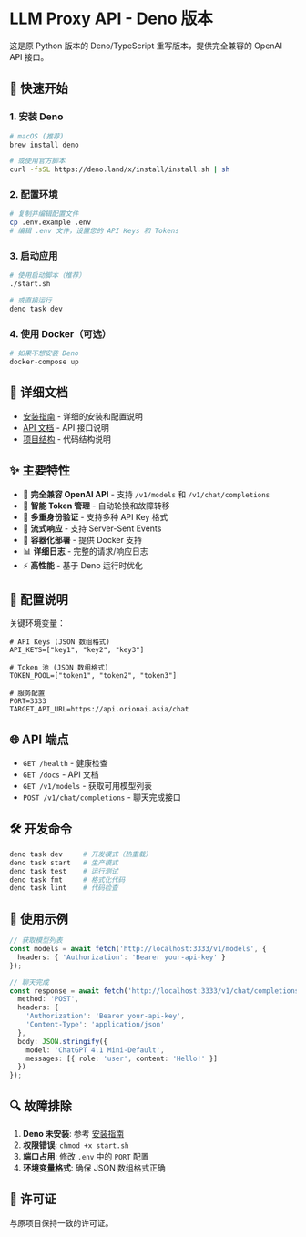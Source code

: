 # LLM Proxy API - Deno 版本

这是原 Python 版本的 Deno/TypeScript 重写版本，提供完全兼容的 OpenAI API 接口。

## 🚀 快速开始

### 1. 安装 Deno
```bash
# macOS (推荐)
brew install deno

# 或使用官方脚本
curl -fsSL https://deno.land/x/install/install.sh | sh
```

### 2. 配置环境
```bash
# 复制并编辑配置文件
cp .env.example .env
# 编辑 .env 文件，设置您的 API Keys 和 Tokens
```

### 3. 启动应用
```bash
# 使用启动脚本（推荐）
./start.sh

# 或直接运行
deno task dev
```

### 4. 使用 Docker（可选）
```bash
# 如果不想安装 Deno
docker-compose up
```

## 📖 详细文档

- [安装指南](./INSTALL.md) - 详细的安装和配置说明
- [API 文档](./docs/API.md) - API 接口说明
- [项目结构](./PROJECT_STRUCTURE.md) - 代码结构说明

## ✨ 主要特性

- 🔄 **完全兼容 OpenAI API** - 支持 `/v1/models` 和 `/v1/chat/completions`
- 🎯 **智能 Token 管理** - 自动轮换和故障转移
- 🔐 **多重身份验证** - 支持多种 API Key 格式
- 📡 **流式响应** - 支持 Server-Sent Events
- 🐳 **容器化部署** - 提供 Docker 支持
- 📊 **详细日志** - 完整的请求/响应日志
- ⚡ **高性能** - 基于 Deno 运行时优化

## 🔧 配置说明

关键环境变量：
```env
# API Keys (JSON 数组格式)
API_KEYS=["key1", "key2", "key3"]

# Token 池 (JSON 数组格式)  
TOKEN_POOL=["token1", "token2", "token3"]

# 服务配置
PORT=3333
TARGET_API_URL=https://api.orionai.asia/chat
```

## 🌐 API 端点

- `GET /health` - 健康检查
- `GET /docs` - API 文档
- `GET /v1/models` - 获取可用模型列表
- `POST /v1/chat/completions` - 聊天完成接口

## 🛠️ 开发命令

```bash
deno task dev     # 开发模式（热重载）
deno task start   # 生产模式
deno task test    # 运行测试
deno task fmt     # 格式化代码
deno task lint    # 代码检查
```

## 📝 使用示例

```typescript
// 获取模型列表
const models = await fetch('http://localhost:3333/v1/models', {
  headers: { 'Authorization': 'Bearer your-api-key' }
});

// 聊天完成
const response = await fetch('http://localhost:3333/v1/chat/completions', {
  method: 'POST',
  headers: {
    'Authorization': 'Bearer your-api-key',
    'Content-Type': 'application/json'
  },
  body: JSON.stringify({
    model: 'ChatGPT 4.1 Mini-Default',
    messages: [{ role: 'user', content: 'Hello!' }]
  })
});
```

## 🔍 故障排除

1. **Deno 未安装**: 参考 [安装指南](./INSTALL.md)
2. **权限错误**: `chmod +x start.sh`
3. **端口占用**: 修改 `.env` 中的 `PORT` 配置
4. **环境变量格式**: 确保 JSON 数组格式正确

## 📄 许可证

与原项目保持一致的许可证。